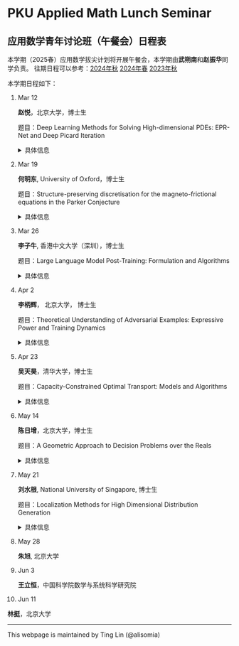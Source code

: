 # PKU Applied Math Lunch Seminar

## 应用数学青年讨论班（午餐会）日程表

本学期（2025春）应用数学拔尖计划将开展午餐会，本学期由**武朔南**和**赵振华**同学负责。
往期日程可以参考：[2024年秋](2024Fall.html) [2024年春](2024Spring.html) [2023年秋](2023Fall.html) 

本学期日程如下：

1. Mar 12

   **赵悦**，北京大学，博士生

   题目：Deep Learning Methods for Solving High-dimensional PDEs: EPR-Net and Deep Picard Iteration
   <details>
    <summary>具体信息</summary>
    <p>
    <b>摘要</b>: In this talk, we explore two deep learning methods for solving high-dimensional PDEs. First, we introduce EPR-Net, a novel deep learning approach for constructing potential landscapes of high-dimensional non-equilibrium steady-state (NESS) systems. The coincidence between the minimum loss of EPR-Net and the entropy production rate in NESS theory allows simultaneous potential landscape construction and clear physical interpretation. EPR-Net can be combined with dimensionality reduction and extended to systems with state-dependent diffusion coefficients. Next, we propose Deep Picard Iteration (DPI) for solving high-dimensional nonlinear parabolic PDEs. DPI combines Picard iteration with neural networks, avoiding the computational difficulties of directly optimizing PDE objective functions. It uses the Feynman-Kac formula for function evaluation, the Bismut-Elworthy-Li formula for gradient estimation. Numerical experiments demonstrate DPI’s faster convergence, lower computational cost, and higher solution accuracy compared to existing methods.
    </p>
    <p>
    <b>报告人信息</b>: 赵悦，北京大学大数据科学中心博士生，主要研究方向为深度学习与科学计算。
    </p>
    </details>

1. Mar 19

    **何明东**, University of Oxford，博士生

    题目：Structure-preserving discretisation for the magneto-frictional equations in the Parker Conjecture

    <details>
    <summary>具体信息</summary>
    
    <p>
    <b>摘要</b>:The Parker conjecture, which explores whether magnetic fields in perfectly conducting plasmas can develop tangential discontinuities during magnetic relaxation, remains an open question in astrophysics. Helicity conservation provides a topological barrier during relaxation, preventing topologically nontrivial initial data relaxing to trivial solutions; preserving this mechanism discretely over long time periods is therefore crucial for numerical simulation. This work presents an energy- and helicity-preserving finite element discretization for the magneto-frictional system, for investigating the Parker conjecture. The algorithm preserves a discrete version of the topological barrier and a discrete Arnold inequality. We also discuss extensions to domains with nontrivial topology. This is a joint work with Patrick E. Farrell (Oxford)，Kaibo Hu (Edinburgh) and Boris D. Andrews (Oxford).
    </p>
    <p>
    <b>报告人信息</b>: 何明东，英国牛津大学数学系数值分析组博士生，导师为 Prof. Patrick E. Farrell, 主要研究方向为偏微分方程数值解，目前工作在于多物理场尤其是磁流体方程组的有限元保结构离散，快速求解器以及相关应用。
    </p>
    
    </details>

1. Mar 26

    **李子牛**, 香港中文大学（深圳），博士生

    题目：Large Language Model Post-Training: Formulation and Algorithms

    <details>
    <summary>具体信息</summary>
    
    <p>
    <b>摘要</b>:Post-training is essential for adapting Large Language Models (LLMs) to specialized downstream tasks. This process typically involves Supervised Fine-Tuning (SFT) for instruction following and Reinforcement Learning (RL) for capability enhancement—approaches central to flagship products like ChatGPT and DeepSeek-R1. In this talk, we present new mathematical formulations for both SFT and RL. We identify several key properties that distinguish LLM post-training from classical supervised learning and standard reinforcement learning frameworks. Based on these insights, we introduce two new training algorithms: GEM for SFT and ReMax for RL. Specifically, GEM preserves output diversity, enhancing exploration in subsequent RL stages, while ReMax significantly reduces the computation complexity and opens a new paradiagm of RL for LLMs. Both algorithms come with theoretical guarantees using tools from optimization theory. This talk is expected to benefit researchers and practitioners interested in LLM implementation and those exploring the theoretical foundations of LLMs.
    </p>
    <p>
    <b>报告人信息</b>: 李子牛，香港中文大学（深圳）数据科学学院博士生，师从罗智泉（Tom Luo）教授。研究主要集中在机器学习算法设计与理论分析，特别关注大语言模型与强化学习应用。研究成果曾获得NeurIPS 2024 FITML Workshop最佳论文亚军、NeurIPS 2023 Spotlight以及UAI 2023 Oral演讲等荣誉。
    </p>
    
    </details>

1. Apr 2

    **李柄辉**， 北京大学， 博士生

    题目：Theoretical Understanding of Adversarial Examples: Expressive Power and Training Dynamics

    <details>
    <summary>具体信息</summary>
    
    <p>
    <b>摘要</b>:In recent years, machine learning methods—especially deep learning—have shown exceptional performance in domains like computer vision, natural language processing, speech recognition, and game playing. However, deep neural networks still face fundamental limitations in robustness and reliability. A key issue is their vulnerability to adversarial examples—small perturbations that cause incorrect predictions while being imperceptible to humans. This poses significant concerns for deploying deep models in safety-critical applications, such as autonomous driving. In this talk, we aim to provide a theoretical account of adversarial examples in deep learning. Our analysis is grounded in two key perspectives: the expressive power of neural networks and the underlying principles of feature learning. By connecting these theoretical foundations, we seek to shed light on the mechanisms that give rise to adversarial vulnerability and offer insights into potential pathways for improving model robustness.
    </p>
    <p>
    <b>报告人信息</b>: 李柄辉，北京大学前沿交叉学科研究院国际机器学习研究中心2023级博士生，主要研究方向为深度学习的理论基础以及人工智能方法在数学问题中的应用。</p>
    
    </details>

1. Apr 23

    **吴天昊**，清华大学，博士生

    题目：Capacity-Constrained Optimal Transport: Models and Algorithms

    <details>
    <summary>具体信息</summary>
    
    <p>
    <b>摘要</b>:In this talk, we explore algorithms for a variant of optimal transport called capacity-constrained optimal transport, which adds extra constraints on the set of feasible couplings to limit the mass transported between each pair of source and sink. Due to the large number of constraints in this problem, existing algorithms are both time-consuming and space-consuming. We consider a regularized problem that naturally satisfies the capacity constraints and consequently propose an alternating algorithm called the double regularization method. In our method, each alternate iteration step is to solve several single-variable equations. Theoretical analysis further provides a convergence guarantee to our method. Building on this, we introduce the sampled double regularization method based on importance sampling. In this approach, we approximate each single-variable equation by sampling a subset of its terms according to a designed sampling distribution. Theoretical analysis establishes the unbiasedness of this estimator and provides a bound on the approximation error.
    </p>
    <p>
    <b>报告人信息</b>: 吴天昊，清华大学数学科学系博士生，主要研究方向为最优输运及其应用，特别是在图问题与图算法中的应用。</p>
    
    </details>

1. May 14

    **陈日增**，北京大学，博士生

    题目：A Geometric Approach to Decision Problems over the Reals

    <details>
    <summary>具体信息</summary>
    
    <p>
    <b>摘要</b>:Given a Boolean combination of polynomial equations and inequalities, and assuming further that all variables are quantified by "for all" or "exists", the decision problem over the reals is to decide whether this logic formula is true or not (e.g. every monic real cubic admits a real root). In this talk, we will introduce a new geometric decision algorithm for this problem. The new algorithm is based on rebuilding the foundations of cylindrical algebraic decomposition (the classical algorithm for the same problem) from a geometric aspect. Experimental results have shown that our algorithm outperforms the existing methods.
    </p>
    <p>
    <b>报告人信息</b>: 陈日增，北京大学数学科学学院应用数学专业2021级博士生，师从夏壁灿教授。研究方向涉及计算代数几何、实代数几何以及可计算性理论之间的领域交叉。曾获北京大学校长奖学金，华罗庚奖学金等荣誉。已有四篇文章被 Math. Comp., J. Symb. Comput., ISSAC 发表或接收。</p>
    
    </details>

1. May 21

    **刘水根**, National University of Singapore, 博士生

    题目：Localization Methods for High Dimensional Distribution Generation

    <details>
    <summary>具体信息</summary>
    
    <p>
    <b>摘要</b>:In this talk, I will introduce a general strategy for sampling from high-dimensional distributions by exploiting conditional independence structure that arises from local interactions in many spatial and temporal systems. The structure induces a form of low-dimensionality that can be exploited algorithmically. I will introduce how to localize existing sampling methods, turning a high-dimensional problem into many low-dimensional subproblems. This localization not only reduces statistical complexity, but also enables efficient local and parallel computation. As examples, I will discuss MALA-within-Gibbs sampler and localized diffusion models. The localization method is grounded in a novel marginal Stein’s method, which provides quantitative estimates of the correlation decay in localized systems. This yields refined controls of the localization error, for instance, a dimension-free transport inequality for marginals. These results offer a unified perspective on how locality can be leveraged to make high-dimensional sampling both tractable and theoretically controlled.
    </p>
    <p>
    <b>报告人信息</b>: 刘水根，新加坡国立大学数学学院博士生，主要研究方向为不确定量化和高维采样，导师为童心教授和包维柱教授。</p>

1. May 28

    **朱旭**, 北京大学

1. Jun 3

    **王立恒**，中国科学院数学与系统科学研究院

1. Jun 11

**林挺**，北京大学







-----
This webpage is maintained by Ting Lin (@alisomia)
